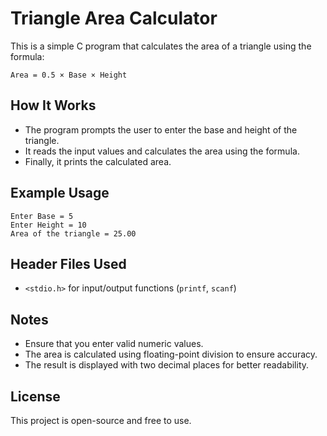 # Triangle Area Calculator

This is a simple C program that calculates the area of a triangle using the formula:

```
Area = 0.5 × Base × Height
```

## How It Works
- The program prompts the user to enter the base and height of the triangle.
- It reads the input values and calculates the area using the formula.
- Finally, it prints the calculated area.



## Example Usage
```
Enter Base = 5
Enter Height = 10
Area of the triangle = 25.00
```

## Header Files Used
- `<stdio.h>` for input/output functions (`printf`, `scanf`)

## Notes
- Ensure that you enter valid numeric values.
- The area is calculated using floating-point division to ensure accuracy.
- The result is displayed with two decimal places for better readability.

## License
This project is open-source and free to use.
